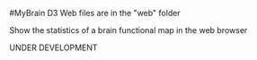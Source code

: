 #MyBrain D3
Web files are in the "web" folder

Show the statistics of a brain functional map in the web browser

UNDER DEVELOPMENT
